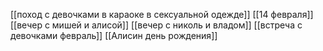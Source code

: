 [[поход с девочками в караоке в сексуальной одежде]]
[[14 февраля]]
[[вечер с мишей и алисой]]
[[вечер с николь и владом]]
[[встреча с девочками февраль]]
[[Алисин день рождения]]